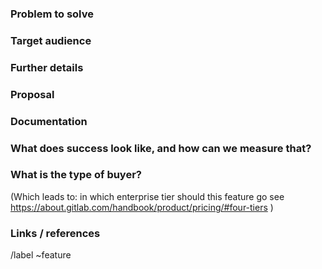 ### Problem to solve

<!-- What problem do we solve? -->

### Target audience

<!--- For whom are we doing this? Include a [persona](https://design.gitlab.com/research/personas)
listed below, if applicable, along with its [label](https://gitlab.com/groups/gitlab-org/-/labels?utf8=%E2%9C%93&subscribed=&search=persona%3A),
or define a specific company role, e.g. "Release Manager".

Existing personas are: (copy relevant personas out of this comment, and delete any persona that does not apply)

- Parker, Product Manager, https://design.gitlab.com/research/personas#persona-parker
/label ~"Persona: Product Manager"

- Delaney, Development Team Lead, https://design.gitlab.com/research/personas#persona-delaney
/label ~"Persona: Development Team Lead"

- Sasha, Software Developer, https://design.gitlab.com/research/personas#persona-sasha
/label ~"Persona: Software developer"

- Devon, DevOps Engineer, https://design.gitlab.com/research/personas#persona-devon
/label ~"Persona: DevOps Engineer"

- Sidney, Systems Administrator, https://design.gitlab.com/research/personas#persona-sidney
/label ~"Persona: Systems Administrator"

- Sam, Security Analyst, https://design.gitlab.com/research/personas#persona-sam
/label ~"Persona: Security Analyst"
-->

### Further details

<!-- Include use cases, benefits, and/or goals (contributes to our vision?) -->

### Proposal

<!-- How are we going to solve the problem? Try to include the user journey! https://about.gitlab.com/handbook/journeys/#user-journey -->

### Documentation

<!-- See the Feature Change Documentation Workflow https://docs.gitlab.com/ee/development/documentation/feature-change-workflow.html
Add all known Documentation Requirements here, per https://docs.gitlab.com/ee/development/documentation/feature-change-workflow.html#documentation-requirements -->

### What does success look like, and how can we measure that?

<!-- Define both the success metrics and acceptance criteria. Note that success metrics indicate the desired business outcomes, while acceptance criteria indicate when the solution is working correctly. If there is no way to measure success, link to an issue that will implement a way to measure this. -->

### What is the type of buyer? 

(Which leads to: in which enterprise tier should this feature go
see https://about.gitlab.com/handbook/product/pricing/#four-tiers )

### Links / references

/label ~feature
